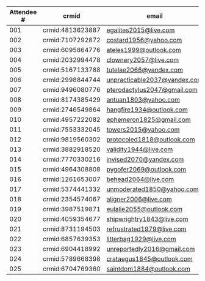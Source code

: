 | Attendee # | crmid | email |
|-----|------------------|------------------------------|
| 001 | crmid:4813623887 | egalites2015@live.com |
| 002 | crmid:7107292872 | costard1956@yahoo.com |
| 003 | crmid:6095864776 | ateles1999@outlook.com |
| 004 | crmid:2032994478 | clownery2057@live.com |
| 005 | crmid:5167133788 | tutelae2066@yandex.com |
| 006 | crmid:2998844744 | unpracticable2037@yandex.com |
| 007 | crmid:9496080776 | pterodactylus2047@gmail.com |
| 008 | crmid:8174385429 | antuan1803@yahoo.com |
| 009 | crmid:2746549864 | hangfire1934@outlook.com |
| 010 | crmid:4957222082 | ephemeron1825@gmail.com |
| 011 | crmid:7553332045 | towers2015@yahoo.com |
| 012 | crmid:9819560302 | protocoled1818@outlook.com |
| 013 | crmid:3882918520 | validity1944@live.com |
| 014 | crmid:7770330216 | invised2070@yandex.com |
| 015 | crmid:4964308808 | pygofer2069@outlook.com |
| 016 | crmid:1261653007 | behead2064@live.com |
| 017 | crmid:5374441332 | unmoderated1850@yahoo.com |
| 018 | crmid:2354574067 | aligner2006@live.com |
| 019 | crmid:3987519871 | eulalie2055@outlook.com |
| 020 | crmid:4059354677 | shipwrightry1843@live.com |
| 021 | crmid:8731194503 | refrustrated1979@live.com |
| 022 | crmid:6857639353 | litterbag1929@live.com |
| 023 | crmid:6904418992 | unreportedly2016@gmail.com |
| 024 | crmid:5789668398 | crataegus1845@outlook.com |
| 025 | crmid:6704769360 | saintdom1884@outlook.com |
